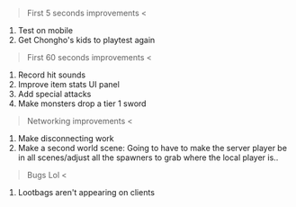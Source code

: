 > First 5 seconds improvements <
1. Test on mobile
2. Get Chongho's kids to playtest again

> First 60 seconds improvements <
1. Record hit sounds
2. Improve item stats UI panel
3. Add special attacks
4. Make monsters drop a tier 1 sword

> Networking improvements <
1. Make disconnecting work
2. Make a second world scene: Going to have to make the server player be in all scenes/adjust all the spawners to grab where the local player is..

> Bugs Lol <
1. Lootbags aren't appearing on clients
